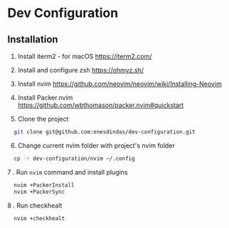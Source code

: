 # Dev Configuration

## Installation

1. Install iterm2 - for macOS
https://iterm2.com/

2. Install and configure zsh
https://ohmyz.sh/

3. Install nvim
https://github.com/neovim/neovim/wiki/Installing-Neovim

4. Install Packer.nvim
https://github.com/wbthomason/packer.nvim#quickstart

5. Clone the project

```bash
  git clone git@github.com:enesdindas/dev-configuration.git
```

6. Change current nvim folder with project's nvim folder

```bash
  cp -r dev-configuration/nvim ~/.config
```

7 . Run `nvim` command and install plugins

```bash
  nvim +PackerInstall
  nvim +PackerSync
```

8 . Run checkhealt

```bash
  nvim +checkhealt
```
